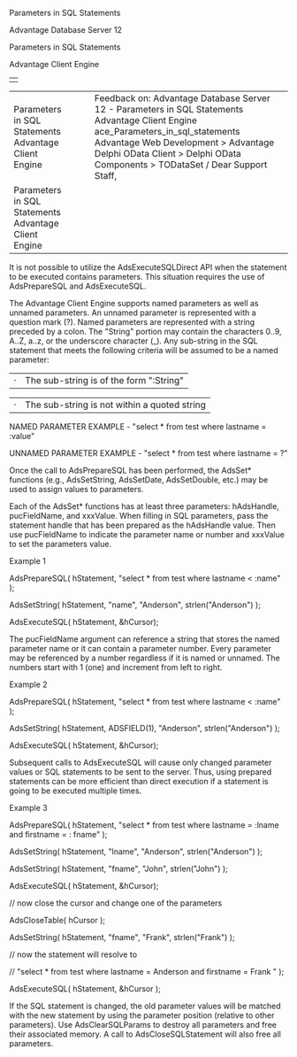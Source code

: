 Parameters in SQL Statements




Advantage Database Server 12  

Parameters in SQL Statements

Advantage Client Engine

|  |
| --- |
|  |

|  |  |  |  |  |
| --- | --- | --- | --- | --- |
| Parameters in SQL Statements  Advantage Client Engine |  |  | Feedback on: Advantage Database Server 12 - Parameters in SQL Statements Advantage Client Engine ace\_Parameters\_in\_sql\_statements Advantage Web Development > Advantage Delphi OData Client > Delphi OData Components > TODataSet / Dear Support Staff, |  |
| Parameters in SQL Statements  Advantage Client Engine |  |  |  |  |

It is not possible to utilize the AdsExecuteSQLDirect API when the statement to be executed contains parameters. This situation requires the use of AdsPrepareSQL and AdsExecuteSQL.

The Advantage Client Engine supports named parameters as well as unnamed parameters. An unnamed parameter is represented with a question mark (?). Named parameters are represented with a string preceded by a colon. The "String" portion may contain the characters 0..9, A..Z, a..z, or the underscore character (\_). Any sub-string in the SQL statement that meets the following criteria will be assumed to be a named parameter:

|  |  |
| --- | --- |
| · | The sub-string is of the form ":String" |

|  |  |
| --- | --- |
| · | The sub-string is not within a quoted string |

NAMED PARAMETER EXAMPLE - "select \* from test where lastname = :value"

UNNAMED PARAMETER EXAMPLE - "select \* from test where lastname = ?"

Once the call to AdsPrepareSQL has been performed, the AdsSet\* functions (e.g., AdsSetString, AdsSetDate, AdsSetDouble, etc.) may be used to assign values to parameters.

Each of the AdsSet\* functions has at least three parameters: hAdsHandle, pucFieldName, and xxxValue. When filling in SQL parameters, pass the statement handle that has been prepared as the hAdsHandle value. Then use pucFieldName to indicate the parameter name or number and xxxValue to set the parameters value.

Example 1

AdsPrepareSQL( hStatement, "select \* from test where lastname < :name" );

AdsSetString( hStatement, "name", "Anderson", strlen("Anderson") );

AdsExecuteSQL( hStatement, &hCursor);

The pucFieldName argument can reference a string that stores the named parameter name or it can contain a parameter number. Every parameter may be referenced by a number regardless if it is named or unnamed. The numbers start with 1 (one) and increment from left to right.

Example 2

AdsPrepareSQL( hStatement, "select \* from test where lastname < :name" );

AdsSetString( hStatement, ADSFIELD(1), "Anderson", strlen("Anderson") );

AdsExecuteSQL( hStatement, &hCursor);

Subsequent calls to AdsExecuteSQL will cause only changed parameter values or SQL statements to be sent to the server. Thus, using prepared statements can be more efficient than direct execution if a statement is going to be executed multiple times.

Example 3

AdsPrepareSQL( hStatement, "select \* from test where lastname = :lname and firstname = : fname" );

AdsSetString( hStatement, "lname", "Anderson", strlen("Anderson") );

AdsSetString( hStatement, "fname", "John", strlen("John") );

AdsExecuteSQL( hStatement, &hCursor);

// now close the cursor and change one of the parameters

AdsCloseTable( hCursor );

AdsSetString( hStatement, "fname", "Frank", strlen("Frank") );

// now the statement will resolve to

// "select \* from test where lastname = Anderson and firstname = Frank " );

AdsExecuteSQL( hStatement, &hCursor );

If the SQL statement is changed, the old parameter values will be matched with the new statement by using the parameter position (relative to other parameters). Use AdsClearSQLParams to destroy all parameters and free their associated memory. A call to AdsCloseSQLStatement will also free all parameters.